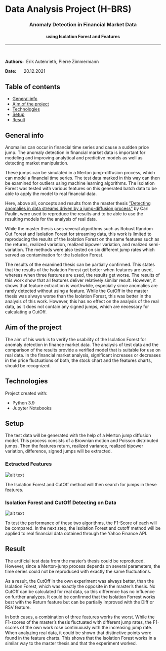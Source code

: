 # Data Analysis Project (H-BRS)

### <center> Anomaly Detection in Financial Market Data
####  <center>  using Isolation Forest and Features
___
&nbsp;

**Authors:** &nbsp;Erik Autenrieth, Pierre Zimmermann &nbsp;

**Date:** &nbsp;&nbsp;&nbsp;&nbsp;  20.12.2021


## Table of contents
* [General info](#general-info)
* [Aim of the project](#aim-of-the-project)
* [Technologies](#technologies)
* [Setup](#setup)
* [Result](#result)

## General info

Anomalies can occur in financial time series and cause a sudden price jump.
The anomaly detection in financial market data is important for modeling and improving analytical and predictive models as well as detecting market manipulation.

These jumps can be simulated in a Merton jump-diffusion process, which can model a financial time series.  The test data marked in this way can then be examined for outliers using machine learning algorithms.
The Isolation Forest was tested with various features on this generated batch data to be able to apply the model to real financial data.

Here, above all, concepts and results from the master thesis 
[”Detecting anomalies in data streams driven by a jump-diffusion process”](https://umu.diva-portal.org/smash/record.jsf?pid=diva2%3A1563784&dswid=-3478) by Carl Paulin, were used to reproduce the results and to be able to use the resulting models for the analysis of real data.

While the master thesis uses several algorithms such as Robust Random Cut Forest and Isolation Forest for streaming data, this work is limited to reproducing the results of the Isolation Forest on the same features such as the returns, realized variation, realized bipower variation, and realized semi-variation. The methods were also tested on six different jump rates which served as contamination for the Isolation Forest.

The results of the examined thesis can be partially confirmed. This states that the results of the Isolation Forest get better when features are used, whereas when three features are used, the results get worse. The results of this work show that all features deliver relatively similar result. However, it shows that feature extraction is worthwhile, especially since anomalies are rarely detected without using a feature.
While the CutOff in the master thesis was always worse than the Isolation Forest, this was better in the analysis of this work.
However, this has no effect on the analysis of the real data, as it does not contain any signed jumps, which are necessary for calculating a CutOff.


## Aim of the project
The aim of his work is to verify the usability of the Isolation Forest for anomaly detection in finance market data. The analysis of test data and the comparison of the results provide a verified model that is suitable for use on real data. 
In the financial market analysis, significant increases or decreases in the price fluctuations of both, the stock chart and the features charts, should be recognized.



## Technologies
Project created with:
* Python 3.9
* Jupyter Notebooks

## Setup
The test data will be generated with the help of a Merton jump diffusion model. This process consists of a Brownian motion and Poisson distributed jumps. 
Then the features return, realized variance, realized bipower variation, difference, signed jumps will be extracted. 

### Extracted Features

![alt text](https://github.com/Mastercheef/Projekt-Datenanalyse/blob/main/Pictures/Testdata/Features_Testdata.png)


The Isolation Forest and CutOff method will then search for jumps in these features. 

### Isolation Forest and CutOff Detecting on Data

![alt text](https://github.com/Mastercheef/Projekt-Datenanalyse/blob/main/Pictures/Testdata/MarkedJumps_Testdata.png)

To test the performance of these two algorithms, the F1-Score of each will be compared.
In the next step, the Isolation Forest and cutoff method will be applied to real financial data obtained through the Yahoo Finance API.

## Result
The artificial test data from the master’s thesis could be reproduced. However, since a Merton-jump process depends on several parameters, the time series could not be reproduced with exactly the same fluctuations. 

As a result, the CutOff in the own experiment was always better, than the Isolation Forest, which was exactly the opposite in the master’s thesis. No CutOff can be calculated for real data, so this difference has no influence on further analyzes.
It could be confirmed that the Isolation Forrest works best with the Return feature but can be partially improved with the Diff or RSV feature. 

In both cases, a combination of three features works the worst.
While the F1-scores of the master’s thesis fluctuated with different jump rates, the F1-scores of the own work rose continuously with the increasing jump rate.
When analyzing real data, it could be shown that distinctive points were found in the feature charts. This shows that the Isolation Forest works in a similar way to the master thesis and that the experiment worked. 

